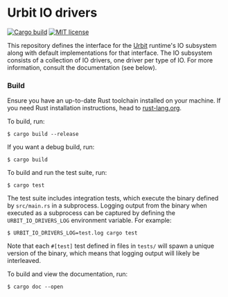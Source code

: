 # Urbit IO drivers

[![Cargo build](https://github.com/urbit/io_drivers/actions/workflows/cargo-build.yml/badge.svg)](https://github.com/urbit/io_drivers/actions/workflows/cargo-build.yml)
[![MIT license](https://img.shields.io/badge/license-MIT-blue.svg)](./LICENSE.txt)

This repository defines the interface for the [Urbit][urbit] runtime's IO
subsystem along with default implementations for that interface. The IO
subsystem consists of a collection of IO drivers, one driver per type of IO. For
more information, consult the documentation (see below).

### Build

Ensure you have an up-to-date Rust toolchain installed on your machine. If you
need Rust installation instructions, head to [rust-lang.org][rust].

To build, run:
```console
$ cargo build --release
```

If you want a debug build, run:
```console
$ cargo build
```

To build and run the test suite, run:
```console
$ cargo test
```

The test suite includes integration tests, which execute the binary defined by
`src/main.rs` in a subprocess. Logging output from the binary when executed as a
subprocess can be captured by defining the `URBIT_IO_DRIVERS_LOG` environment
variable. For example:
```console
$ URBIT_IO_DRIVERS_LOG=test.log cargo test
```
Note that each `#[test]` test defined in files in `tests/` will spawn a unique
version of the binary, which means that logging output will likely be
interleaved.

To build and view the documentation, run:
```console
$ cargo doc --open
```


[ames]: https://developers.urbit.org/reference/arvo/ames/ames
[rust]: https://www.rust-lang.org/tools/install
[urbit]: https://urbit.org
